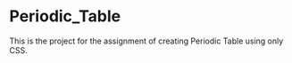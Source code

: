 # Periodic_Table
This is the project for the assignment of creating Periodic Table using only CSS. 
